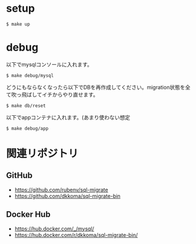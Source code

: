 # setup

```
$ make up
```

# debug

以下でmysqlコンソールに入れます。
```
$ make debug/mysql
```

どうにもならなくなったら以下でDBを再作成してください。migration状態を全て吹っ飛ばしてイチからやり直せます。
```
$ make db/reset
```

以下でappコンテナに入れます。(あまり使わない想定
```
$ make debug/app
```

# 関連リポジトリ

## GitHub

* https://github.com/rubenv/sql-migrate
* https://github.com/dkkoma/sql-migrate-bin

## Docker Hub

* https://hub.docker.com/_/mysql/
* https://hub.docker.com/r/dkkoma/sql-migrate-bin/
